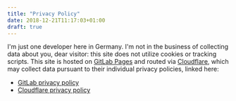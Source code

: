 ```yaml
---
title: "Privacy Policy"
date: 2018-12-21T11:17:03+01:00
draft: true
---
```


I'm just one developer here in Germany. I'm not in the business of collecting data about you, dear visitor: this site does not utilize cookies or tracking scripts. This site is hosted on [GitLab Pages](https://gitlab.com/pages) and routed via [Cloudflare](https://www.cloudflare.com/), which may collect data pursuant to their individual privacy policies, linked here:

- [GitLab privacy policy](https://about.gitlab.com/privacy/)
- [Cloudflare privacy policy](https://www.cloudflare.com/privacypolicy/)

